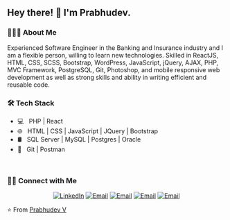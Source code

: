 <!-- ### Hi there 👋

**prabhudevv/prabhudevv** is a ✨ _special_ ✨ repository because its `README.md` (this file) appears on your GitHub profile.

Here are some ideas to get you started:

- 🔭 I’m currently working on ...
- 🌱 I’m currently learning ...
- 👯 I’m looking to collaborate on ...
- 🤔 I’m looking for help with ...
- 💬 Ask me about ...
- 📫 How to reach me: ...
- 😄 Pronouns: ...
- ⚡ Fun fact: ...
-->

<h2> Hey there! 👋 I'm Prabhudev.</h2>

<h3> 👨🏻‍💻 About Me </h3>

Experienced Software Engineer in the Banking and Insurance industry and I am a flexible person, willing to learn new technologies. Skilled in ReactJS, HTML, CSS, SCSS, Bootstrap, WordPress, JavaScript, jQuery, AJAX, PHP, MVC Framework, PostgreSQL, Git, Photoshop, and mobile responsive web development as well as strong skills and ability in writing efficient and reusable code.

<h3>🛠 Tech Stack</h3>

- 💻 &nbsp; PHP | React
- 🌐 &nbsp; HTML | CSS | JavaScript | JQuery | Bootstrap
- 🛢 &nbsp; SQL Server | MySQL | Postgres | Oracle
- 🔧 &nbsp; Git | Postman 

<br/>

<!-- [![Prabhudev's GitHub Stats](https://github-readme-stats.vercel.app/api?username=prabhudevv&show_icons=true)](https://github.com/prabhudevv)) -->

<h3> 🤝🏻 Connect with Me </h3>

<p align="center">
<!--<a href="https://"><img alt="PortFolio" src="https://img.shields.io/badge/Portfolio-www.devismail.netlify.com-blue?style=flat-square&logo=google-chrome"></a> -->
<a href="https://www.linkedin.com/in/prabhudev-vatnal-49690ba6/"><img alt="LinkedIn" src="https://img.shields.io/badge/Prabhudev--brightgreen?style=flat-square&logo=linkedin"></a>
<!-- <a href="https://www.facebook.com"><img alt="Facebook" src="https://img.shields.io/badge/shailesh-facebook-blue?style=flat&logo=facebook"></a> -->
<a href="mailto:prabhudev.vatnal55@gmail.com"><img alt="Email" src="https://img.shields.io/badge/Email--blue?style=flat-square&logo=gmail"></a>
<a href="https://www.facebook.com/prabhudevvatnal/"><img alt="Email" src="https://img.shields.io/badge/Facebook--blue?style=flat-square&logo=facebook"></a>
<a href="https://www.instagram.com/prabhudevv"><img alt="Email" src="https://img.shields.io/badge/Instagram--blue?style=flat-square&logo=instagram"></a>
<a href="https://twitter.com/Prabhudev_V"><img alt="Email" src="https://img.shields.io/badge/Twitter--blue?style=flat-square&logo=twitter"></a>
</p>

⭐️ From [Prabhudev V](https://github.com/prabhudevv)
